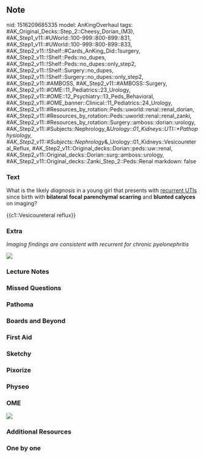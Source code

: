 ## Note
nid: 1516209685335
model: AnKingOverhaul
tags: #AK_Original_Decks::Step_2::Cheesy_Dorian_(M3), #AK_Step1_v11::#UWorld::100-999::800-899::831, #AK_Step1_v11::#UWorld::100-999::800-899::833, #AK_Step2_v11::!Shelf::#Cards_AnKing_Did::1surgery, #AK_Step2_v11::!Shelf::Peds::no_dupes, #AK_Step2_v11::!Shelf::Peds::no_dupes::only_step2, #AK_Step2_v11::!Shelf::Surgery::no_dupes, #AK_Step2_v11::!Shelf::Surgery::no_dupes::only_step2, #AK_Step2_v11::#AMBOSS, #AK_Step2_v11::#AMBOSS::Surgery, #AK_Step2_v11::#OME::11_Pediatrics::23_Urology, #AK_Step2_v11::#OME::12_Psychiatry::13_Peds_Behavioral, #AK_Step2_v11::#OME_banner::Clinical::11_Pediatrics::24_Urology, #AK_Step2_v11::#Resources_by_rotation::Peds::uworld::renal::renal_dorian, #AK_Step2_v11::#Resources_by_rotation::Peds::uworld::renal::renal_zanki, #AK_Step2_v11::#Resources_by_rotation::Surgery::amboss::dorian::urology, #AK_Step2_v11::#Subjects::Nephrology_&_Urology::01_Kidneys::UTI::*Pathophysiology, #AK_Step2_v11::#Subjects::Nephrology_&_Urology::01_Kidneys::Vesicoureteral_Reflux, #AK_Step2_v11::Original_decks::Dorian::peds::uw::renal, #AK_Step2_v11::Original_decks::Dorian::surg::amboss::urology, #AK_Step2_v11::Original_decks::Zanki_Step_2::Peds::Renal
markdown: false

### Text
What is the likely <i>diagnosis</i> in a young girl that presents
with <u>recurrent UTIs</u> since birth with <b>bilateral</b>
<b>focal</b> <b>parenchymal</b> <b>scarring</b> and <b>blunted</b>
<b>calyces</b> on imaging?
<div>
  {{c1::Vesicoureteral reflux}}
</div>

### Extra
<i>Imaging findings are consistent with recurrent for chronic
pyelonephritis</i>
<div>
  <i><img src="VUR.png"></i>
</div>

### Lecture Notes


### Missed Questions


### Pathoma


### Boards and Beyond


### First Aid


### Sketchy


### Pixorize


### Physeo


### OME
<div class="ome-widget">
  <a href=
  "https://onlinemeded.org/spa/pediatrics/urology/acquire?ref=anki">
  <img src="_OME_AnkiFlashcards_Lesson_1.png"></a>
</div>

### Additional Resources


### One by one

